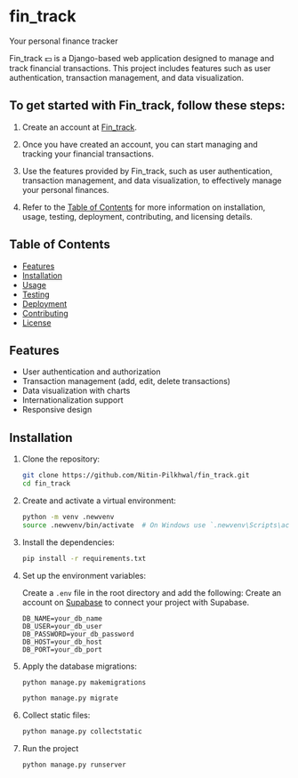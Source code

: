 # fin_track
Your personal finance tracker

Fin_track 💵 is a Django-based web application designed to manage and track financial transactions. This project includes features such as user authentication, transaction management, and data visualization.

## To get started with Fin_track, follow these steps:

1. Create an account at [Fin_track](https://fin-track-2l69.onrender.com/).

2. Once you have created an account, you can start managing and tracking your financial transactions.

3. Use the features provided by Fin_track, such as user authentication, transaction management, and data visualization, to effectively manage your personal finances.

4. Refer to the [Table of Contents](#table-of-contents) for more information on installation, usage, testing, deployment, contributing, and licensing details.

## Table of Contents

- [Features](#features)
- [Installation](#installation)
- [Usage](#usage)
- [Testing](#testing)
- [Deployment](#deployment)
- [Contributing](#contributing)
- [License](#license)

## Features

- User authentication and authorization
- Transaction management (add, edit, delete transactions)
- Data visualization with charts
- Internationalization support
- Responsive design

## Installation

1. Clone the repository:

    ```sh
    git clone https://github.com/Nitin-Pilkhwal/fin_track.git
    cd fin_track
    ```

2. Create and activate a virtual environment:

    ```sh
    python -m venv .newvenv
    source .newvenv/bin/activate  # On Windows use `.newvenv\Scripts\activate`
    ```

3. Install the dependencies:

    ```sh
    pip install -r requirements.txt
    ```

4. Set up the environment variables:

    Create a `.env` file in the root directory and add the following:
    Create an account on [Supabase](www.supabase.com) to connect your project with Supabase.

    ```env
    DB_NAME=your_db_name
    DB_USER=your_db_user
    DB_PASSWORD=your_db_password
    DB_HOST=your_db_host
    DB_PORT=your_db_port
    ```

5. Apply the database migrations:

    ```sh
    python manage.py makemigrations

    python manage.py migrate
    ```

6. Collect static files:

    ```sh
    python manage.py collectstatic

7. Run the project

    ```sh
    python manage.py runserver
    ```